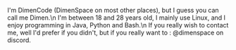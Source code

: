 I'm DimenCode (DimenSpace on most other places), but I guess you can call me Dimen.\n
I'm between 18 and 28 years old, I mainly use Linux, and I enjoy programming in Java, Python and Bash.\n
If you really wish to contact me, well I'd prefer if you didn't, but if you really want to : @dimenspace on discord.

<!---
DimenCode/DimenCode is a ✨ special ✨ repository because its `README.md` (this file) appears on your GitHub profile.
You can click the Preview link to take a look at your changes.
--->
